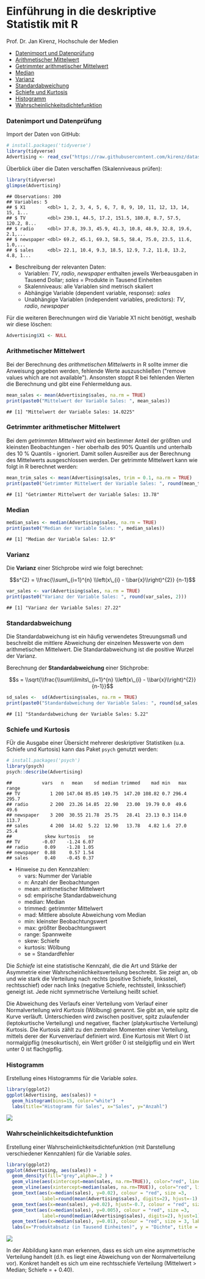 Einführung in die deskriptive Statistik mit R
================
Prof. Dr. Jan Kirenz, Hochschule der Medien

-   [Datenimport und Datenprüfung](#datenimport-und-datenprüfung)
-   [Arithmetischer Mittelwert](#arithmetischer-mittelwert)
-   [Getrimmter arithmetischer Mittelwert](#getrimmter-arithmetischer-mittelwert)
-   [Median](#median)
-   [Varianz](#varianz)
-   [Standardabweichung](#standardabweichung)
-   [Schiefe und Kurtosis](#schiefe-und-kurtosis)
-   [Histogramm](#histogramm)
-   [Wahrscheinlichkeitsdichtefunktion](#wahrscheinlichkeitsdichtefunktion)

### Datenimport und Datenprüfung

Import der Daten von GitHub:

``` r
# install.packages('tidyverse')
library(tidyverse)
Advertising <- read_csv("https://raw.githubusercontent.com/kirenz/datasets/master/advertising.csv")
```

Überblick über die Daten verschaffen (Skalenniveaus prüfen):

``` r
library(tidyverse)
glimpse(Advertising)
```

    ## Observations: 200
    ## Variables: 5
    ## $ X1        <dbl> 1, 2, 3, 4, 5, 6, 7, 8, 9, 10, 11, 12, 13, 14, 15, 1...
    ## $ TV        <dbl> 230.1, 44.5, 17.2, 151.5, 180.8, 8.7, 57.5, 120.2, 8...
    ## $ radio     <dbl> 37.8, 39.3, 45.9, 41.3, 10.8, 48.9, 32.8, 19.6, 2.1,...
    ## $ newspaper <dbl> 69.2, 45.1, 69.3, 58.5, 58.4, 75.0, 23.5, 11.6, 1.0,...
    ## $ sales     <dbl> 22.1, 10.4, 9.3, 18.5, 12.9, 7.2, 11.8, 13.2, 4.8, 1...

-   Beschreibung der relevanten Daten:
    -   Variablen: *TV*, *radio*, *newspaper* enthalten jeweils Werbeausgaben in Tausend Dollar; *sales* = Produkte in Tausend Einheiten
    -   Skalenniveaus: alle Variablen sind metrisch skaliert
    -   Abhängige Variable (dependent variable, response): *sales*
    -   Unabhängige Variablen (independent variables, predictors): *TV*, *radio*, *newspaper*

Für die weiteren Berechnungen wird die Variable X1 nicht benötigt, weshalb wir diese löschen:

``` r
Advertising$X1 <- NULL
```

### Arithmetischer Mittelwert

Bei der Berechnung des *arithmetischen Mittelwerts* in R sollte immer die Anweisung gegeben werden, fehlende Werte auszuschließen ("remove values which are not available"). Ansonsten stoppt R bei fehlenden Werten die Berechnung und gibt eine Fehlermeldung aus.

``` r
mean_sales <- mean(Advertising$sales, na.rm = TRUE)
print(paste0("Mittelwert der Variable Sales: ", mean_sales))
```

    ## [1] "Mittelwert der Variable Sales: 14.0225"

### Getrimmter arithmetischer Mittelwert

Bei dem *getrimmten Mittelwert* wird ein bestimmer Anteil der größten und kleinsten Beobachtungen - hier oberhalb des 90% Quantils und unterhalb des 10 % Quantils - ignoriert. Damit sollen Ausreißer aus der Berechnung des Mittelwerts ausgeschlossen werden. Der getrimmte Mittelwert kann wie folgt in R berechnet werden:

``` r
mean_trim_sales <- mean(Advertising$sales, trim = 0.1, na.rm = TRUE)
print(paste0("Getrimmter Mittelwert der Variable Sales: ", round(mean_trim_sales, 2)))
```

    ## [1] "Getrimmter Mittelwert der Variable Sales: 13.78"

### Median

``` r
median_sales <- median(Advertising$sales, na.rm = TRUE)
print(paste0("Median der Variable Sales: ", median_sales))
```

    ## [1] "Median der Variable Sales: 12.9"

### Varianz

Die **Varianz** einer Stichprobe wird wie folgt berechnet:

$$s^{2} = \\frac{\\sum\_{i=1}^{n} \\left(x\_{i} - \\bar{x}\\right)^{2}} {n-1}$$

``` r
var_sales <- var(Advertising$sales, na.rm = TRUE)
print(paste0("Varianz der Variable Sales: ", round(var_sales, 2)))
```

    ## [1] "Varianz der Variable Sales: 27.22"

### Standardabweichung

Die Standardabweichung ist ein häufig verwendetes Streuungsmaß und beschreibt die mittlere Abweichung der einzelnen Messwerte von dem arithmetischen Mittelwert. Die Standardabweichung ist die positive Wurzel der Varianz.

Berechnung der **Standardabweichung** einer Stichprobe:

$$s = \\sqrt{\\frac{\\sum\\limits\_{i=1}^{n} \\left(x\_{i} - \\bar{x}\\right)^{2}} {n-1}}$$

``` r
sd_sales <-  sd(Advertising$sales, na.rm = TRUE)
print(paste0("Standardabweichung der Variable Sales: ", round(sd_sales,2)))
```

    ## [1] "Standardabweichung der Variable Sales: 5.22"

### Schiefe und Kurtosis

FÜr die Ausgabe einer Übersicht mehrerer deskriptiver Statistiken (u.a. Schiefe und Kurtosis) kann das Paket `psych` genutzt werden:

``` r
# install.packages('psych')
library(psych)
psych::describe(Advertising) 
```

    ##           vars   n   mean    sd median trimmed    mad min   max range
    ## TV           1 200 147.04 85.85 149.75  147.20 108.82 0.7 296.4 295.7
    ## radio        2 200  23.26 14.85  22.90   23.00  19.79 0.0  49.6  49.6
    ## newspaper    3 200  30.55 21.78  25.75   28.41  23.13 0.3 114.0 113.7
    ## sales        4 200  14.02  5.22  12.90   13.78   4.82 1.6  27.0  25.4
    ##            skew kurtosis   se
    ## TV        -0.07    -1.24 6.07
    ## radio      0.09    -1.28 1.05
    ## newspaper  0.88     0.57 1.54
    ## sales      0.40    -0.45 0.37

-   Hinweise zu den Kennzahlen:
    -   vars: Nummer der Variable
    -   n: Anzahl der Beobachtungen
    -   mean: arithmetischer Mittelwert
    -   sd: empirische Standardabweichung
    -   median: Median
    -   trimmed: getrimmter Mittelwert
    -   mad: Mittlere absolute Abweichung vom Median
    -   min: kleinster Beobachtungswert
    -   max: größter Beobachtungswert
    -   range: Spannweite
    -   skew: Schiefe
    -   kurtosis: Wölbung
    -   se = Standardfehler

Die *Schiefe* ist eine statistische Kennzahl, die die Art und Stärke der Asymmetrie einer Wahrscheinlichkeitsverteilung beschreibt. Sie zeigt an, ob und wie stark die Verteilung nach rechts (positive Schiefe, linkssteil, rechtsschief) oder nach links (negative Schiefe, rechtssteil, linksschief) geneigt ist. Jede nicht symmetrische Verteilung heißt schief.

Die Abweichung des Verlaufs einer Verteilung vom Verlauf einer Normalverteilung wird *Kurtosis* (Wölbung) genannt. Sie gibt an, wie spitz die Kurve verläuft. Unterschieden wird zwischen positiver, spitz zulaufender (leptokurtische Verteilung) und negativer, flacher (platykurtische Verteilung) Kurtosis. Die Kurtosis zählt zu den zentralen Momenten einer Verteilung, mittels derer der Kurvenverlauf definiert wird. Eine Kurtosis mit Wert 0 ist normalgipflig (mesokurtisch), ein Wert größer 0 ist steilgipflig und ein Wert unter 0 ist flachgipflig.

### Histogramm

Erstellung eines Histogramms für die Variable *sales*.

``` r
library(ggplot2)
ggplot(Advertising, aes(sales)) +
  geom_histogram(bins=15, color="white")  +
  labs(title="Histogramm für Sales", x="Sales", y="Anzahl") 
```

![](notebook_deskriptiv_files/figure-markdown_github/unnamed-chunk-10-1.png)

### Wahrscheinlichkeitsdichtefunktion

Erstellung einer Wahrscheinlichkeitsdichtefunktion (mit Darstellung verschiedener Kennzahlen) für die Variable *sales*.

``` r
library(ggplot2)
ggplot(Advertising, aes(sales)) +
  geom_density(fill="grey",alpha=.2 ) +
  geom_vline(aes(xintercept=mean(sales, na.rm=TRUE)), color="red", linetype="dotted", size=0.6) +
  geom_vline(aes(xintercept=median(sales, na.rm=TRUE)), color="red", linetype="dotted", size=0.6) +
  geom_text(aes(x=median(sales), y=0.02), colour = "red", size =3,  
             label=round(mean(Advertising$sales), digits=2), hjust=-1) +
  geom_text(aes(x=mean(sales), y=0.02), hjust=-0.7, colour = "red", size = 3, label="Mittelwert") +
  geom_text(aes(x=median(sales), y=0.005), colour = "red", size =3, 
             label=round(median(Advertising$sales), digits=2), hjust=1) +
  geom_text(aes(x=median(sales), y=0.01), colour = "red", size = 3, label="Median", hjust=1) +
  labs(x="Produktabsatz (in Tausend Einheiten)", y = "Dichte", title = "Wahrscheinlichkeitsdichtefunktion") 
```

![](notebook_deskriptiv_files/figure-markdown_github/unnamed-chunk-11-1.png)

In der Abbildung kann man erkennen, dass es sich um eine asymmetrische Verteilung handelt (d.h. es liegt eine Abweichung von der Normalverteilung vor). Konkret handelt es sich um eine rechtsschiefe Verteilung (Mittelwert &gt; Median; Schiefe = + 0.40).
